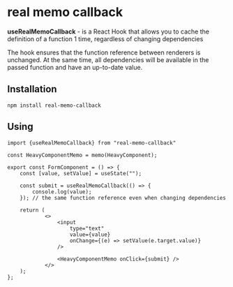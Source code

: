 # real memo callback

**useRealMemoCallback** - is a React Hook that allows you to cache
the definition of a function 1 time, regardless of changing dependencies

The hook ensures that the function reference between renderers is unchanged.
At the same time, all dependencies will be available in the passed
function and have an up-to-date value.

## Installation

```npm
npm install real-memo-callback
```

## Using

```tsx
import {useRealMemoCallback} from "real-memo-callback"

const HeavyComponentMemo = memo(HeavyComponent);

export const FormComponent = () => {
    const [value, setValue] = useState("");

    const submit = useRealMemoCallback(() => {
        console.log(value);
    }); // the same function reference even when changing dependencies

    return (
            <>
                <input
                    type="text"
                    value={value}
                    onChange={(e) => setValue(e.target.value)}
                />

                <HeavyComponentMemo onClick={submit} />
            </>
    );
};
```
